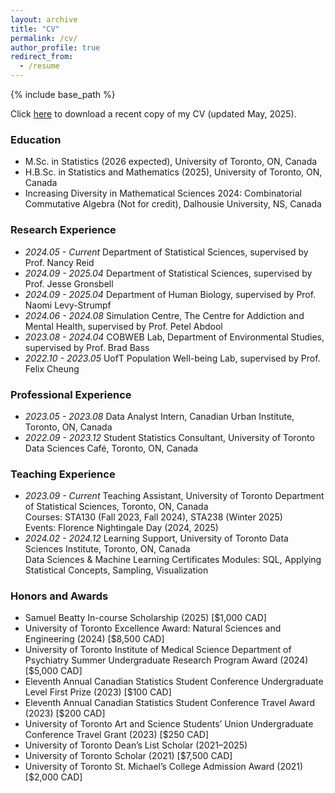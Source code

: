 ```yaml
---
layout: archive
title: "CV"
permalink: /cv/
author_profile: true
redirect_from:
  - /resume
---
```


{% include base_path %}

Click [here](http://amanda-ng518.github.io/files/Amanda_CV.pdf) to download a recent copy of my CV (updated May, 2025).

<span class="anchor" id="Education"></span>
### Education
- M.Sc. in Statistics (2026 expected), University of Toronto, ON, Canada
- H.B.Sc. in Statistics and Mathematics (2025), University of Toronto, ON, Canada
- Increasing Diversity in Mathematical Sciences 2024: Combinatorial Commutative Algebra (Not for credit), Dalhousie University, NS, Canada

<span class="anchor" id="Research Experience"></span>
### Research Experience

- *2024.05 - Current* Department of Statistical Sciences, supervised by Prof. Nancy Reid
- *2024.09 - 2025.04* Department of Statistical Sciences, supervised by Prof. Jesse Gronsbell
- *2024.09 - 2025.04* Department of Human Biology, supervised by Prof. Naomi Levy-Strumpf
- *2024.06 - 2024.08* Simulation Centre, The Centre for Addiction and Mental Health, supervised by Prof. Petel Abdool
- *2023.08 - 2024.04* COBWEB Lab, Department of Environmental Studies, supervised by Prof. Brad Bass
- *2022.10 - 2023.05* UofT Population Well-being Lab, supervised by Prof. Felix Cheung

<span class="anchor" id="Professional Experience"></span>
### Professional Experience

- *2023.05 - 2023.08* Data Analyst Intern, Canadian Urban Institute, Toronto, ON, Canada
- *2022.09 - 2023.12* Student Statistics Consultant, University of Toronto Data Sciences Café, Toronto, ON, Canada
  
<span class="anchor" id="Teaching Experience"></span>
### Teaching Experience

- *2023.09 - Current* Teaching Assistant, University of Toronto Department of Statistical Sciences, Toronto, ON, Canada
  <br> Courses: STA130 (Fall 2023, Fall 2024), STA238 (Winter 2025)
  <br> Events: Florence Nightingale Day (2024, 2025)
- *2024.02 - 2024.12* Learning Support, University of Toronto Data Sciences Institute, Toronto, ON, Canada
  <br> Data Sciences & Machine Learning Certificates Modules: SQL, Applying Statistical Concepts, Sampling, Visualization
  
<span class="anchor" id="Internships"></span>
### Honors and Awards
- Samuel Beatty In-course Scholarship (2025) [$1,000 CAD]
- University of Toronto Excellence Award: Natural Sciences and Engineering (2024) [$8,500 CAD]
- University of Toronto Institute of Medical Science Department of Psychiatry Summer Undergraduate Research Program Award (2024) [$5,000 CAD]
- Eleventh Annual Canadian Statistics Student Conference Undergraduate Level First Prize (2023) [$100 CAD]
- Eleventh Annual Canadian Statistics Student Conference Travel Award (2023) [$200 CAD]
- University of Toronto Art and Science Students’ Union Undergraduate Conference Travel Grant (2023) [$250 CAD]
- University of Toronto Dean’s List Scholar (2021–2025)
- University of Toronto Scholar (2021) [$7,500 CAD]
- University of Toronto St. Michael’s College Admission Award (2021) [$2,000 CAD]
